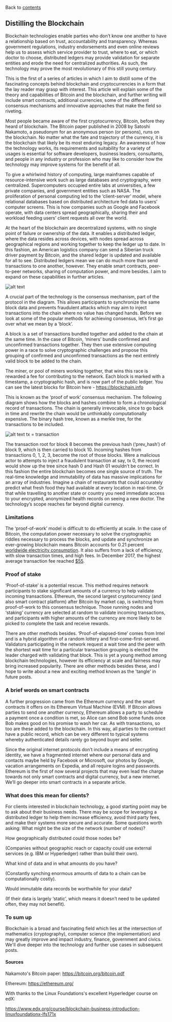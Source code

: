 Back to [contents](../)

## Distilling the Blockchain

[//]: # (Image References)

[image1]: images/blockchain1.PNG "Distributed ledger"
[image2]: images/blockchain2.PNG "Merkle tree"

Blockchain technologies enable parties who don’t know one another to have a relationship based on trust, accountability and transparency. Whereas government regulations, industry endorsements and even online reviews help us to assess which service provider to trust, where to eat, or which doctor to choose, distributed ledgers may provide validation for separate entities and erode the need for centralized authorities. As such, the technology may prove the most revolutionary of this still young century. 

This is the first of a series of articles in which I aim to distill some of the fascinating concepts behind blockchain and cryptocurrencies in a form that the lay reader may grasp with interest. This article will explain some of the theory and capabilities of Bitcoin and the blockchain, and further writing will include smart contracts, additional currencies, some of the different consensus mechanisms and innovative approaches that make the field so riveting.

Most people became aware of the first cryptocurrency, Bitcoin, before they heard of blockchain. The Bitcoin paper published in 2008 by Satoshi Nakamoto, a pseudonym for an anonymous person (or persons), runs on the blockchain. No matter what the fate and trajectory of the currency, it is the blockchain that likely be its most enduring legacy. An awareness of how the technology works, its requirements and suitability for a variety of usages is essential for software developers, business leaders, consultants, and people in any industry or profession who may like to consider how the technology may improve systems for the benefit of all.

To give a whirlwind history of computing, large mainframes capable of resource-intensive work such as large databases and cryptography, were centralized. Supercomputers occupied entire labs at universities, a few private companies, and government entities such as NASA. The proliferation of personal computing led to the ‘client-server’ model, where relational databases based on distributed architecture fed data to users’ computer screens. This is how companies such as Google and Facebook operate, with data centers spread geographically, sharing their and workload feeding users’ client requests all over the world.

At the heart of the blockchain are decentralized systems, with no single point of failure or ownership of the data. It 
enables a distributed ledger, where the data resides across devices, with nodes spread across geographical regions and working together to keep the ledger up to date. In this fashion, an American logistics company can send a Siberian truck driver payment by Bitcoin, and the shared ledger is updated and available for all to see. 
Distributed ledgers mean we can do much more than send transactions to one another, however. They enable smart contracts, peer-to-peer networks, sharing of computation power, and more besides. I aim to expand on these capabilities in further articles.





![alt text][image1]

A crucial part of the technology is the consensus mechanism, part of the protocol in the diagram. This allows participants to synchronize the same block data and prevents fraudulent attacks which may aim to inject transactions into the chain where no value has changed hands. Before we look at some of the popular methods for achieving consensus, let’s first go over what we mean by a ‘block’.

A block is a set of transactions bundled together and added to the chain at the same time. In the case of Bitcoin, ‘miners’ bundle confirmed and unconfirmed transactions together. They then use extensive computing power in a race to solve cryptographic challenges and propose this grouping of confirmed and unconfirmed transactions as the next entirely valid block to be added to the chain. 

The miner, or pool of miners working together, that wins this race is rewarded a fee for contributing to the network. Each block is marked with a timestamp, a cryptographic hash, and is now part of the public ledger. You can see the latest blocks for Bitcoin here - https://blockchain.info 

This is known as the ‘proof of work’ consensus mechanism. The following diagram shows how the blocks and hashes combine to form a chronological record of transactions. The chain is generally irrevocable, since to go back in time and rewrite the chain would be unthinkably computationally expensive. The binary hash tree, known as a merkle tree, for the transactions to be included.


![alt text][image2]
tx = transaction


The transaction root for block 8 becomes the previous hash (‘prev_hash’) of block 9, which is then carried to block 10. Incoming hashes from transactions 0, 1, 2, 3, become the root of those blocks. Were a malicious actor to attempts to inject a fraudulent transaction at say, tx 0, the record would show up the tree since hash 0 and Hash 01 wouldn’t be correct. 
In this fashion the entire blockchain becomes one single source of truth.  The real-time knowledge and immutability of data has massive implications for an array of industries. Imagine a chain of restaurants that could accurately predict what fresh food they had available at every location in real-time. Or that while travelling to another state or country you need immediate access to your encrypted, anonymized health records on seeing a new doctor. The technology’s scope reaches far beyond digital currency. 


### Limitations



The ‘proof-of-work’ model is difficult to do efficiently at scale. In the case of Bitcoin, the computation power necessary to solve the cryptographic riddles necessary to process the blocks, and update and synchronize an ever-growing blockchain means Bitcoin accounts for 0.21 percent [worldwide electricity consumption](https://digiconomist.net/bitcoin-energy-consumption).
It also suffers from a lack of efficiency, with slow transaction times, and high fees. In December 2017, the highest average transaction fee reached [$55](https://bitinfocharts.com/comparison/bitcoin-transactionfees.html#3m).


### Proof of stake


‘Proof-of-stake’ is a potential rescue. This method requires network participants to stake significant amounts of a currency to help validate incoming transactions. Ethereum, the second largest cryptocurrency (and also smart contract platform) after Bitcoin by market cap, is switching from proof-of-work to this consensus technique. Those running nodes and ‘staking’ currency are selected at random to validate incoming transactions, and participants with higher amounts of the currency are more likely to be picked to complete the task and receive rewards. 

There are other methods besides. ‘Proof-of-elapsed-time’ comes from Intel and is a hybrid algorithm of a random lottery and first-come-first-served. Validators participating in the network request a wait time and the peer with the shortest wait time for a particular transaction grouping is elected the leader charged with validating that block. This is yet a young method among blockchain technologies, however its efficiency at scale and fairness may bring increased popularity.
There are other methods besides these, and I hope to write about a new and exciting method known as the 'tangle' in future posts. 


### A brief words on smart contracts


A further progression came from the Ethereum currency and the smart contracts it offers on its Ethereum Virtual Machine (EVM). If Bitcoin allows parties to send one another currency, Ethereum allows a party to schedule a payment once a condition is met, so Alice can send Bob some funds once Bob makes good on his promise to wash her car. As with transactions, so too are these added to the blockchain. In this way, all parties to the contract have a public record, which can be very different to typical systems whereby authenticated details rarely go beyond buyer and seller.

Since the original internet protocols don’t include a means of encrypting identity, we have a fragmented internet where our personal data and contacts maybe held by Facebook or Microsoft, our photos by Google, vacation arrangements on Expedia, and all require logins and passwords. Ethereum is the first of now several projects that may even lead the charge towards not only smart contracts and digital currency, but a new internet. We’ll go deeper into smart contracts in a separate article. 


### What does this mean for clients?


For clients interested in blockchain technology, a good starting point may be to ask about their business needs. There may be scope for leveraging a distributed ledger to help them increase efficiency, avoid third party fees, and make their systems more secure and accurate. Some questions worth asking:
What might be the size of the network (number of nodes)?

How geographically distributed could those nodes be?

(Companies without geographic reach or capacity could use external services (e.g. IBM or Hyperledger) rather than build their own).

What kind of data and in what amounts do you have? 

(Constantly synching enormous amounts of data to a chain can be computationally costly).

Would immutable data records be worthwhile for your data?

(If their data is largely ‘static’, which means it doesn’t need to be updated often, they may not benefit). 


### To sum up

Blockchain is a broad and fascinating field which lies at the intersection of mathematics (cryptography), computer science (the implementation) and may greatly improve and impact industry, finance, government and civics. We'll dive deeper into the technology and further use cases in subsequent posts.

#### Sources
Nakamoto's Bitcoin paper: <https://bitcoin.org/bitcoin.pdf>

Ethereum: <https://ethereum.org/>

With thanks to the Linux Foundations's excellent Hyperledger course on edX:

<https://www.edx.org/course/blockchain-business-introduction-linuxfoundationx-lfs171x>
